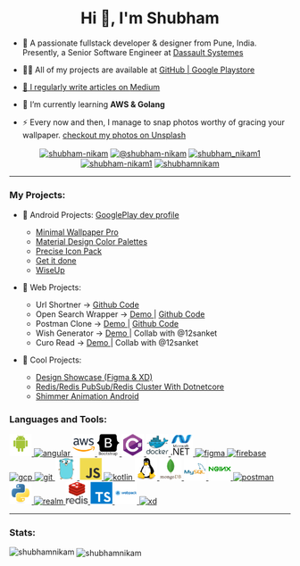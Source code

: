 <h1 align="center">Hi 👋, I'm Shubham</h1>

- 📌 A passionate fullstack developer & designer from Pune, India. Presently, a Senior Software Engineer at <a href="https://www.3ds.com/" target="_blank">Dassault Systemes</a>

- 👨‍💻 All of my projects are available at <a href="https://github.com/shubhamnikam" target="blank">GitHub | <a href="https://play.google.com/store/apps/dev?id=7363303481380926476" target="blank">Google Playstore

- 📝 I regularly write articles on <a href="https://medium.com/@shubham-nikam" target="blank">Medium</a>

- 🌱 I’m currently learning **AWS & Golang**

- ⚡ Every now and then, I manage to snap photos worthy of gracing your wallpaper. <a href="https://unsplash.com/@shubhamnikam" target="blank">checkout my photos on Unsplash</a>

<p align="center">
    <a href="https://stackoverflow.com/users/8707205/shubham-nikam" target="blank"><img align="center" src="https://raw.githubusercontent.com/rahuldkjain/github-profile-readme-generator/master/src/images/icons/Social/stack-overflow.svg" alt="shubham-nikam" height="30" width="40" /></a>
    <a href="https://medium.com/@shubham-nikam" target="blank"><img align="center" src="https://raw.githubusercontent.com/rahuldkjain/github-profile-readme-generator/master/src/images/icons/Social/medium.svg" alt="@shubham-nikam" height="30" width="40" /></a>
    <a href="https://twitter.com/shubham_nikam1" target="blank"><img align="center" src="https://raw.githubusercontent.com/rahuldkjain/github-profile-readme-generator/master/src/images/icons/Social/twitter.svg" alt="shubham_nikam1" height="30" width="40" /></a>
    <a href="https://linkedin.com/in/shubham-nikam1" target="blank"><img align="center" src="https://raw.githubusercontent.com/rahuldkjain/github-profile-readme-generator/master/src/images/icons/Social/linked-in-alt.svg" alt="shubham-nikam1" height="30" width="40" /></a>
    <a href="https://dribbble.com/shubhamnikam" target="blank"><img align="center" src="https://raw.githubusercontent.com/rahuldkjain/github-profile-readme-generator/master/src/images/icons/Social/dribbble.svg" alt="shubhamnikam" height="30" width="40" /></a>
</p>

---

<h3 align="left">My Projects:</h3>

- 💚  Android Projects: <a href="https://play.google.com/store/apps/dev?id=7363303481380926476" target="_blank" rel="noreferrer"> GooglePlay dev profile </a> 
  - <a href="https://play.google.com/store/apps/details?id=com.theappnerds.wallpaperspro" target="_blank" rel="noreferrer"> Minimal Wallpaper Pro </a> 
  - <a href="https://play.google.com/store/apps/details?id=com.theappnerds.materialdesigncolor" target="_blank" rel="noreferrer"> Material Design Color Palettes </a> 
  - <a href="https://play.google.com/store/apps/details?id=com.theappnerds.preciseicons" target="_blank" rel="noreferrer"> Precise Icon Pack </a> 
  - <a href="https://play.google.com/store/apps/details?id=com.theappnerds.getitdone" target="_blank" rel="noreferrer"> Get it done </a> 
  - <a href="https://play.google.com/store/apps/details?id=com.theappnerds.wiseup" target="_blank" rel="noreferrer"> WiseUp </a> 

- 💖 Web Projects:
  - Url Shortner -> <a href="https://github.com/shubhamnikam/url-shortener" target="_blank" rel="noreferrer"> Github Code </a>
  - Open Search Wrapper -> <a href="https://openai-wrapx.vercel.app/" target="_blank" rel="noreferrer"> Demo </a> | <a href="https://github.com/shubhamnikam/openai-wrapx" target="_blank" rel="noreferrer"> Github Code </a>
  - Postman Clone -> <a href="https://62482432a5c73d474948d8ef--postman-clone-basics.netlify.app/" target="_blank" rel="noreferrer"> Demo </a> | <a href="https://github.com/shubhamnikam/PostmanClone_Basic" target="_blank" rel="noreferrer"> Github Code </a>
  -  Wish Generator -> <a href="https://wishgenerator.fun/" target="_blank" rel="noreferrer"> Demo </a> | Collab with @12sanket
  - Curo Read -> <a href="https://curoread.vercel.app/" target="_blank" rel="noreferrer"> Demo </a> | Collab with @12sanket
 
  
- 💛 Cool Projects:
  - <a href="https://github.com/shubhamnikam/Design-showcase" target="_blank" rel="noreferrer"> Design Showcase (Figma & XD) </a> 
  - <a href="https://github.com/shubhamnikam/ExploreRedisWithDotNetCore" target="_blank" rel="noreferrer"> Redis/Redis PubSub/Redis Cluster With Dotnetcore </a> 
  - <a href="https://github.com/shubhamnikam/ShimmerAnimation" target="_blank" rel="noreferrer"> Shimmer Animation Android </a>


<h3 align="left">Languages and Tools:</h3>
<p align="left"> <a href="https://developer.android.com" target="_blank" rel="noreferrer"> <img src="https://raw.githubusercontent.com/devicons/devicon/master/icons/android/android-original-wordmark.svg" alt="android" width="40" height="40"/> </a> <a href="https://angular.io" target="_blank" rel="noreferrer"> <img src="https://angular.io/assets/images/logos/angular/angular.svg" alt="angular" width="40" height="40"/> </a> <a href="https://aws.amazon.com" target="_blank" rel="noreferrer"> <img src="https://raw.githubusercontent.com/devicons/devicon/master/icons/amazonwebservices/amazonwebservices-original-wordmark.svg" alt="aws" width="40" height="40"/> </a> <a href="https://getbootstrap.com" target="_blank" rel="noreferrer"> <img src="https://raw.githubusercontent.com/devicons/devicon/master/icons/bootstrap/bootstrap-plain-wordmark.svg" alt="bootstrap" width="40" height="40"/> </a> <a href="https://www.w3schools.com/cs/" target="_blank" rel="noreferrer"> <img src="https://raw.githubusercontent.com/devicons/devicon/master/icons/csharp/csharp-original.svg" alt="csharp" width="40" height="40"/> </a> <a href="https://www.docker.com/" target="_blank" rel="noreferrer"> <img src="https://raw.githubusercontent.com/devicons/devicon/master/icons/docker/docker-original-wordmark.svg" alt="docker" width="40" height="40"/> </a> <a href="https://dotnet.microsoft.com/" target="_blank" rel="noreferrer"> <img src="https://raw.githubusercontent.com/devicons/devicon/master/icons/dot-net/dot-net-original-wordmark.svg" alt="dotnet" width="40" height="40"/> </a> <a href="https://www.figma.com/" target="_blank" rel="noreferrer"> <img src="https://www.vectorlogo.zone/logos/figma/figma-icon.svg" alt="figma" width="40" height="40"/> </a> <a href="https://firebase.google.com/" target="_blank" rel="noreferrer"> <img src="https://www.vectorlogo.zone/logos/firebase/firebase-icon.svg" alt="firebase" width="40" height="40"/> </a> <a href="https://cloud.google.com" target="_blank" rel="noreferrer"> <img src="https://www.vectorlogo.zone/logos/google_cloud/google_cloud-icon.svg" alt="gcp" width="40" height="40"/> </a> <a href="https://git-scm.com/" target="_blank" rel="noreferrer"> <img src="https://www.vectorlogo.zone/logos/git-scm/git-scm-icon.svg" alt="git" width="40" height="40"/> </a> <a href="https://golang.org" target="_blank" rel="noreferrer"> <img src="https://raw.githubusercontent.com/devicons/devicon/master/icons/go/go-original.svg" alt="go" width="40" height="40"/> </a> <a href="https://developer.mozilla.org/en-US/docs/Web/JavaScript" target="_blank" rel="noreferrer"> <img src="https://raw.githubusercontent.com/devicons/devicon/master/icons/javascript/javascript-original.svg" alt="javascript" width="40" height="40"/> </a> <a href="https://kotlinlang.org" target="_blank" rel="noreferrer"> <img src="https://www.vectorlogo.zone/logos/kotlinlang/kotlinlang-icon.svg" alt="kotlin" width="40" height="40"/> </a> <a href="https://www.linux.org/" target="_blank" rel="noreferrer"> <img src="https://raw.githubusercontent.com/devicons/devicon/master/icons/linux/linux-original.svg" alt="linux" width="40" height="40"/> </a> <a href="https://www.mongodb.com/" target="_blank" rel="noreferrer"> <img src="https://raw.githubusercontent.com/devicons/devicon/master/icons/mongodb/mongodb-original-wordmark.svg" alt="mongodb" width="40" height="40"/> </a> <a href="https://www.mysql.com/" target="_blank" rel="noreferrer"> <img src="https://raw.githubusercontent.com/devicons/devicon/master/icons/mysql/mysql-original-wordmark.svg" alt="mysql" width="40" height="40"/> </a> <a href="https://www.nginx.com" target="_blank" rel="noreferrer"> <img src="https://raw.githubusercontent.com/devicons/devicon/master/icons/nginx/nginx-original.svg" alt="nginx" width="40" height="40"/> </a> <a href="https://postman.com" target="_blank" rel="noreferrer"> <img src="https://www.vectorlogo.zone/logos/getpostman/getpostman-icon.svg" alt="postman" width="40" height="40"/> </a> <a href="https://www.python.org" target="_blank" rel="noreferrer"> <img src="https://raw.githubusercontent.com/devicons/devicon/master/icons/python/python-original.svg" alt="python" width="40" height="40"/> </a> <a href="https://realm.io/" target="_blank" rel="noreferrer"> <img src="https://raw.githubusercontent.com/bestofjs/bestofjs-webui/8665e8c267a0215f3159df28b33c365198101df5/public/logos/realm.svg" alt="realm" width="40" height="40"/> </a> <a href="https://redis.io" target="_blank" rel="noreferrer"> <img src="https://raw.githubusercontent.com/devicons/devicon/master/icons/redis/redis-original-wordmark.svg" alt="redis" width="40" height="40"/> </a> <a href="https://www.typescriptlang.org/" target="_blank" rel="noreferrer"> <img src="https://raw.githubusercontent.com/devicons/devicon/master/icons/typescript/typescript-original.svg" alt="typescript" width="40" height="40"/> </a> <a href="https://webpack.js.org" target="_blank" rel="noreferrer"> <img src="https://raw.githubusercontent.com/devicons/devicon/d00d0969292a6569d45b06d3f350f463a0107b0d/icons/webpack/webpack-original-wordmark.svg" alt="webpack" width="40" height="40"/> </a> <a href="https://www.adobe.com/products/xd.html" target="_blank" rel="noreferrer"> <img src="https://cdn.worldvectorlogo.com/logos/adobe-xd.svg" alt="xd" width="40" height="40"/> </a> </p>

---

<h3 align="left">Stats:</h3>
<p><img align="left" src="https://github-readme-stats.vercel.app/api/top-langs?username=shubhamnikam&show_icons=true&theme=dark&locale=en&layout=compact" alt="shubhamnikam" /></p>

<p>&nbsp;<img align="center" src="https://github-readme-stats.vercel.app/api?username=shubhamnikam&show_icons=true&theme=dark&locale=en" alt="shubhamnikam" /></p>
